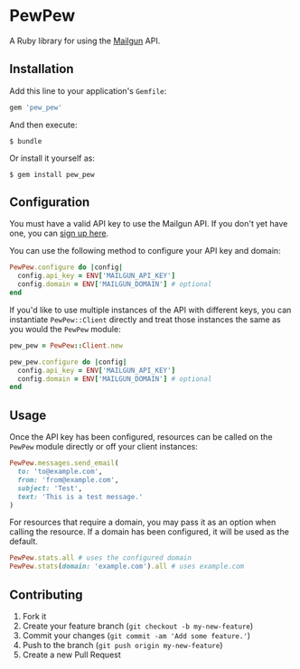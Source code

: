 # PewPew

A Ruby library for using the [Mailgun] API.

[mailgun]: https://mailgun.net/


## Installation

Add this line to your application's `Gemfile`:

``` ruby
gem 'pew_pew'
```

And then execute:

    $ bundle

Or install it yourself as:

    $ gem install pew_pew


## Configuration

You must have a valid API key to use the Mailgun API. If you don't yet have
one, you can [sign up here][api-key].

[api-key]: http://www.mailgun.net/signup

You can use the following method to configure your API key and domain:

``` ruby
PewPew.configure do |config|
  config.api_key = ENV['MAILGUN_API_KEY']
  config.domain = ENV['MAILGUN_DOMAIN'] # optional
end
```

If you'd like to use multiple instances of the API with different keys, you can
instantiate `PewPew::Client` directly and treat those instances the same as you
would the `PewPew` module:

``` ruby
pew_pew = PewPew::Client.new

pew_pew.configure do |config|
  config.api_key = ENV['MAILGUN_API_KEY']
  config.domain = ENV['MAILGUN_DOMAIN'] # optional
end
```


## Usage

Once the API key has been configured, resources can be called on the `PewPew`
module directly or off your client instances:

``` ruby
PewPew.messages.send_email(
  to: 'to@example.com',
  from: 'from@example.com',
  subject: 'Test',
  text: 'This is a test message.'
)
```

For resources that require a domain, you may pass it as an option when calling
the resource. If a domain has been configured, it will be used as the default.

``` ruby
PewPew.stats.all # uses the configured domain
PewPew.stats(domain: 'example.com').all # uses example.com
```


## Contributing

1. Fork it
2. Create your feature branch (`git checkout -b my-new-feature`)
3. Commit your changes (`git commit -am 'Add some feature.'`)
4. Push to the branch (`git push origin my-new-feature`)
5. Create a new Pull Request
